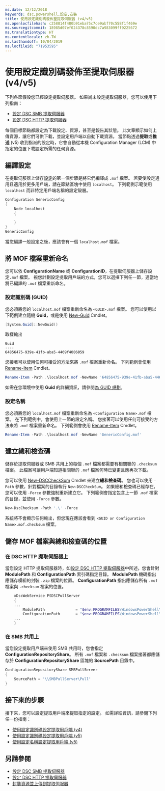 ```yaml
---
ms.date: 12/12/2018
keywords: dsc,powershell,設定,安裝
title: 使用設定識別碼發佈至提取伺服器 (v4/v5)
ms.openlocfilehash: c258814f480b91eba75c7ce9abf70c558f1f469e
ms.sourcegitcommit: 18985d07ef024378c8590dc7a983099ff9225672
ms.translationtype: HT
ms.contentlocale: zh-TW
ms.lasthandoff: 10/04/2019
ms.locfileid: "71953595"
---
```

# <a name="publish-to-a-pull-server-using-configuration-ids-v4v5"></a>使用設定識別碼發佈至提取伺服器 (v4/v5)

下列各節假設您已經設定提取伺服器。 如果尚未設定提取伺服器，您可以使用下列指南：

- [設定 DSC SMB 提取伺服器](pullServerSmb.md)
- [設定 DSC HTTP 提取伺服器](pullServer.md)

每個目標節點都設定為下載設定、資源，甚至是報告其狀態。 此文章顯示如何上傳資源，讓它們可供下載，並設定用戶端以自動下載資源。 當節點透過**提取**或**推送** (v5) 收到指派的設定時，它會自動從本機 Configuration Manager (LCM) 中指定的位置下載設定所需的任何資源。

## <a name="compile-configurations"></a>編譯設定

在提取伺服器上儲存[設定](../configurations/configurations.md)的第一個步驟是將它們編譯成 `.mof` 檔案。 若要使設定通用且適用於更多用戶端，請在節點區塊中使用 `localhost`。 下列範例示範使用 `localhost` 而非特定用戶端名稱的設定殼層。

```powershell
Configuration GenericConfig
{
    Node localhost
    {

    }
}
GenericConfig
```

當您編譯一般設定之後，應該會有一個 `localhost.mof` 檔案。

## <a name="renaming-the-mof-file"></a>將 MOF 檔案重新命名

您可以依 **ConfigurationName** 或 **ConfigurationID**，在提取伺服器上儲存設定`.mof` 檔案。 視您計劃設定提取用戶端的方式，您可以選擇下列任一節，適當地將已編譯的 `.mof` 檔案重新命名。

### <a name="configuration-ids-guid"></a>設定識別碼 (GUID)

您必須將您的 `localhost.mof` 檔案重新命名為 `<GUID>.mof` 檔案。 您可以使用以下範例建立隨機 **Guid**，或是使用 [New-Guid](/powershell/module/microsoft.powershell.utility/new-guid) Cmdlet。

```powershell
[System.Guid]::NewGuid()
```

取樣輸出

```Output
Guid
----
64856475-939e-41fb-aba5-4469f4006059
```

您接著可以使用任何可接受的方法來將 `.mof` 檔案重新命名。 下列範例會使用 [Rename-Item](/powershell/module/microsoft.powershell.management/rename-item) Cmdlet。

```powershell
Rename-Item -Path .\localhost.mof -NewName '64856475-939e-41fb-aba5-4469f4006059.mof'
```

如需在您環境中使用 **Guid** 的詳細資訊，請參閱[為 GUID 規劃](/powershell/dsc/secureserver#guids)。

### <a name="configuration-names"></a>設定名稱

您必須將您的 `localhost.mof` 檔案重新命名為 `<Configuration Name>.mof` 檔案。 在下列範例中，會使用上一節的設定名稱。 您接著可以使用任何可接受的方法來將 `.mof` 檔案重新命名。 下列範例會使用 [Rename-Item](/powershell/module/microsoft.powershell.management/rename-item) Cmdlet。

```powershell
Rename-Item -Path .\localhost.mof -NewName 'GenericConfig.mof'
```

## <a name="create-the-checksum"></a>建立總和檢查碼

儲存於提取伺服器或 SMB 共用上的每個 `.mof` 檔案都需要有相關聯的 `.checksum` 檔案。
此檔案可讓用戶端知道相關聯的 `.mof` 檔案何時已變更且應再次下載。

您可以使用 [New-DSCCheckSum](/powershell/module/psdesiredstateconfiguration/new-dscchecksum) Cmdlet 來建立**總和檢查碼**。 您也可以使用 `-Path` 參數，針對檔案的目錄執行 `New-DSCCheckSum`。
如果總和檢查碼已經存在，您可以使用 `-Force` 參數強制重新建立它。 下列範例會指定包含上一節 `.mof` 檔案的目錄，並使用 `-Force` 參數。

```powershell
New-DscChecksum -Path '.\' -Force
```

系統將不會顯示任何輸出，但您現在應該會看到 `<GUID or Configuration Name>.mof.checksum` 檔案。

## <a name="where-to-store-mof-files-and-checksums"></a>儲存 MOF 檔案與總和檢查碼的位置

### <a name="on-a-dsc-http-pull-server"></a>在 DSC HTTP 提取伺服器上

當您設定 HTTP 提取伺服器時，如[設定 DSC HTTP 提取伺服器](pullServer.md)中所述，您會針對 **ModulePath** 和 **ConfigurationPath** 索引碼指定目錄。 **ModulePath** 機碼指出應儲存模組的封裝 `.zip` 檔案的位置。 **ConfigurationPath** 指出應儲存所有 `.mof` 檔案與 `.checksum` 檔案的位置。

```powershell
    xDscWebService PSDSCPullServer
    {
    ...
        ModulePath              = "$env:PROGRAMFILES\WindowsPowerShell\DscService\Modules"
        ConfigurationPath       = "$env:PROGRAMFILES\WindowsPowerShell\DscService\Configuration"
    ...
    }

```

### <a name="on-an-smb-share"></a>在 SMB 共用上

當您設定提取用戶端來使用 SMB 共用時，您會指定 **ConfigurationRepositoryShare**。
所有 `.mof` 檔案和 `.checksum` 檔案接著都應儲存於 **ConfigurationRepositoryShare** 區塊的 **SourcePath** 目錄中。

```powershell
ConfigurationRepositoryShare SMBPullServer
{
    SourcePath = '\\SMBPullServer\Pull'
}
```

## <a name="next-steps"></a>接下來的步驟

接下來，您可以設定提取用戶端來提取指定的設定。 如需詳細資訊，請參閱下列任一份指南：

- [使用設定識別碼設定提取用戶端 (v4)](pullClientConfigId4.md)
- [使用設定識別碼設定提取用戶端 (v5)](pullClientConfigId.md)
- [使用設定名稱設定提取用戶端 (v5)](pullClientConfigNames.md)

## <a name="see-also"></a>另請參閱

- [設定 DSC SMB 提取伺服器](pullServerSmb.md)
- [設定 DSC HTTP 提取伺服器](pullServer.md)
- [封裝資源並上傳到提取伺服器](package-upload-resources.md)
